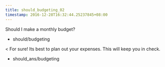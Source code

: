 ```yaml
---
title: should_budgeting_02
timestamp: 2016-12-28T16:32:44.25237845+08:00
---
```


Should I make a monthly budget?
* should/budgeting

< For sure! Its best to plan out your expenses. This will keep you in check.
* should_ans/budgeting
